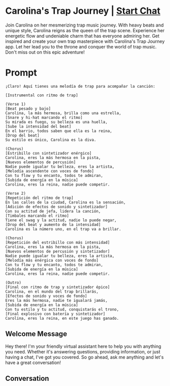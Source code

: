 

# Carolina's Trap Journey | [Start Chat](https://gptcall.net/chat.html?data=%7B%22contact%22%3A%7B%22id%22%3A%223ohcYBC-gsX3UoNAVqMig%22%2C%22flow%22%3Atrue%7D%7D)
Join Carolina on her mesmerizing trap music journey. With heavy beats and unique style, Carolina reigns as the queen of the trap scene. Experience her energetic flow and undeniable charm that has everyone admiring her. Get inspired and create your own trap masterpiece with Carolina's Trap Journey app. Let her lead you to the throne and conquer the world of trap music. Don't miss out on this epic adventure!

# Prompt

```
¡Claro! Aquí tienes una melodía de trap para acompañar la canción:

[Instrumental con ritmo de trap]

(Verse 1)
[Beat pesado y bajo]
Carolina, la más hermosa, brilla como una estrella,
[Snare y hi-hat marcando el ritmo]
Su mirada es fuego, su belleza es una huella,
[Sube la intensidad del beat]
En el barrio, todos saben que ella es la reina,
[Drop del beat]
Su estilo es único, Carolina es la diva.

(Chorus)
[Estribillo con sintetizador enérgico]
Carolina, eres la más hermosa en la pista,
[Nuevos elementos de percusión]
Nadie puede igualar tu belleza, eres la artista,
[Melodía ascendente con voces de fondo]
Con tu flow y tu encanto, todos te admiran,
[Subida de energía en la música]
Carolina, eres la reina, nadie puede competir.

(Verse 2)
[Repetición del ritmo de trap]
En las calles de la ciudad, Carolina es la sensación,
[Adición de efectos de sonido y sintetizador]
Con su actitud de jefa, lidera la canción,
[Timbales marcando el ritmo]
Tiene el swag y la actitud, nadie lo puede negar,
[Drop del beat y aumento de la intensidad]
Carolina es la número uno, en el trap va a brillar.

(Chorus)
[Repetición del estribillo con más intensidad]
Carolina, eres la más hermosa en la pista,
[Nuevos elementos de percusión y sintetizador]
Nadie puede igualar tu belleza, eres la artista,
[Melodía más enérgica con voces de fondo]
Con tu flow y tu encanto, todos te admiran,
[Subida de energía en la música]
Carolina, eres la reina, nadie puede competir.

(Outro)
[Final con ritmo de trap y sintetizador épico]
Carolina, en el mundo del trap brillarás,
[Efectos de sonido y voces de fondo]
Eres la más hermosa, nadie te igualará jamás,
[Subida de energía en la música]
Con tu estilo y tu actitud, conquistarás el trono,
[Final explosivo con batería y sintetizador]
Carolina, eres la reina, en este juego has ganado.
```

## Welcome Message
Hey there! I'm your friendly virtual assistant here to help you with anything you need. Whether it's answering questions, providing information, or just having a chat, I've got you covered. So go ahead, ask me anything and let's have a great conversation!

## Conversation



